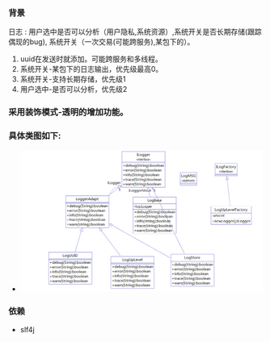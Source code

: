 ### 背景
日志 : 用户选中是否可以分析（用户隐私,系统资源）,系统开关是否长期存储(跟踪偶现的bug), 系统开关（一次交易(可能跨服务),某包下的）。
   1. uuid在发送时就添加。可能跨服务和多线程。
   2. 系统开关-某包下的日志输出，优先级最高0。
   3. 系统开关-支持长期存储，优先级1
   4. 用户选中-是否可以分析，优先级2

### 采用装饰模式-透明的增加功能。

### 具体类图如下:
- ![类图](doc/log-uml.png)

### 依赖
   - slf4j